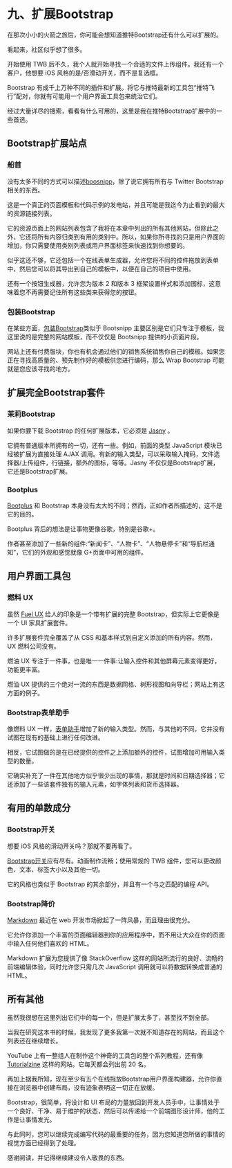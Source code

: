 # 九、扩展Bootstrap

在那次小小的火箭之旅后，你可能会想知道推特Bootstrap还有什么可以扩展的。

看起来，社区似乎想了很多。

开始使用 TWB 后不久，我个人就开始寻找一个合适的文件上传组件。我还有一个客户，他想要 iOS 风格的是/否滑动开关，而不是复选框。

Bootstrap 有成千上万种不同的插件和扩展。将它与推特最新的工具包“推特飞行”配对，你就有可能用一个用户界面工具包来统治它们。

经过大量详尽的搜索，看看有什么可用的，这里是我在推特Bootstrap扩展中的一些首选。

## Bootstrap扩展站点

### 船首

没有太多不同的方式可以描述[boosnipp](http://bootsnipp.com/)，除了说它拥有所有与 Twitter Bootstrap 相关的东西。

这是一个真正的页面模板和代码示例的发电站，并且可能是我迄今为止看到的最大的资源链接列表。

它的资源页面上的网站列表包含了我将在本章中列出的所有其他网站，但除此之外，它还将所有内容归类到有用的类别中。所以，如果你所寻找的只是用户界面的增加，你只需要使用类别列表或用户界面标签来快速找到你想要的。

似乎这还不够，它还包括一个在线表单生成器，允许您将不同的控件拖放到表单中，然后您可以将其导出到自己的模板中，以便在自己的项目中使用。

还有一个按钮生成器，允许您为版本 2 和版本 3 框架设置样式和添加图标，这意味着您不再需要记住所有这些类来获得您的按钮。

### 包装Bootstrap

在某些方面，[包装Bootstrap](https://wrapbootstrap.com/)类似于 Bootsnipp 主要区别是它们只专注于模板，我这里说的是完整的网站模板，而不仅仅是 Bootsnipp 提供的小页面片段。

网站上还有付费版块，你也有机会通过他们的销售系统销售你自己的模板。如果您正在寻找高质量的、预先制作好的模板供您进行编码，那么 Wrap Bootstrap 可能就是您应该寻找的地方。

## 扩展完全Bootstrap套件

### 茉莉Bootstrap

如果你要下载 Bootstrap 的任何扩展版本，它必须是 [Jasny](http://jasny.github.io/bootstrap/) 。

它拥有普通版本所拥有的一切，还有一些。例如，前面的类型 JavaScript 模块已经被扩展为直接处理 AJAX 调用。有新的输入类型，可以采取输入掩码，文件选择器/上传组件，行链接，额外的图标，等等。Jasny 不仅仅是Bootstrap扩展，它还是Bootstrap扩展。

### Bootplus

[Bootplus](http://aozora.github.io/bootplus) 和 Bootstrap 本身没有太大的不同；然而，正如作者所描述的，这不是它的目的。

Bootplus 背后的想法是让事物更像谷歌，特别是谷歌+。

作者甚至添加了一些新的组件:“新闻卡”、“人物卡”、“人物悬停卡”和“导航栏通知”，它们的外观和感觉就像 G+页面中可用的组件。

## 用户界面工具包

### 燃料 UX

虽然 [Fuel UX](http://exacttarget.github.io/fuelux/) 给人的印象是一个带有扩展的完整 Bootstrap，但实际上它更像是一个 UI 家具扩展套件。

许多扩展套件完全覆盖了从 CSS 和基本样式到自定义添加的所有内容。然而，UX 燃料公司没有。

燃油 UX 专注于一件事，也是唯一一件事:让输入控件和其他屏幕元素变得更好，功能更丰富。

燃油 UX 提供的三个绝对一流的东西是数据网格、树形视图和向导栏；网站上有这方面的例子。

### Bootstrap表单助手

像燃料 UX 一样，[表单助手](http://vincentlamanna.com/BootstrapFormHelpers/)增加了新的输入类型。然而，与其他的不同，它并没有试图在现有的基础上进行任何改进。

相反，它试图做的是在已经提供的控件之上添加额外的控件，试图增加可用输入类型的数量。

它确实补充了一件在其他地方似乎很少出现的事情，那就是时间和日期选择器；它还添加了一些该套件独有的输入元素，如字体列表和货币选择器。

## 有用的单数成分

### Bootstrap开关

想要 iOS 风格的滑动开关吗？那就不要再看了。

[Bootstrap开关](http://www.bootstrap-switch.org/)应有尽有。动画制作流畅；使用常规的 TWB 组件，您可以更改颜色、文本、标签大小以及其他一切。

它的风格也类似于 Bootstrap 的其余部分，并且有一个与之匹配的编程 API。

### Bootstrap降价

[Markdown](http://toopay.github.io/bootstrap-markdown/) 最近在 web 开发市场掀起了一阵风暴，而且理由很充分。

它允许你添加一个丰富的页面编辑器到你的应用程序中，而不用让大众在你的页面中输入任何他们喜欢的 HTML。

Markdown 扩展为您提供了像 StackOverflow 这样的网站所流行的良好、流畅的前端编辑体验，同时允许您只需几次 JavaScript 调用就可以将数据转换成普通的 HTML。

## 所有其他

虽然我很想在这里列出它们中的每一个，但是扩展太多了，甚至找不到全部。

当我在研究这本书的时候，我发现了更多我第一次就不知道存在的网站，而且这个列表还在继续增长。

YouTube 上有一整组人在制作这个神奇的工具包的整个系列教程，还有像 [Tutorialzine](http://tutorialzine.com/2013/07/50-must-have-plugins-for-extending-twitter-bootstrap/.) 这样的网站。它每天都会列出前 20 名。

再加上据我所知，现在至少有五个在线拖放Bootstrap用户界面构建器，允许你直接在浏览器中创建布局，没有迹象表明这一切正在放缓。

Bootstrap，很简单，将设计和 UI 布局的力量放回到开发人员手中，让事情处于一个良好、干净、易于维护的状态，然后可以传递给一个前端图形设计师，他的工作是让事情发光。

与此同时，您可以继续完成编写代码的最重要的任务，因为您知道您所做的事情的视觉方面已经得到了处理。

感谢阅读，并记得继续建设令人敬畏的东西。